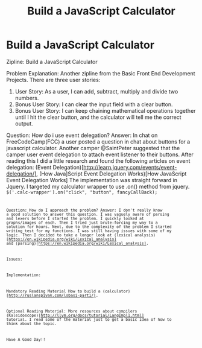 ﻿---
title: Build a JavaScript Calculator
category: FreeCodeCamp
tags: fcc, js, zipline, calculator
---

Build a JavaScript Calculator
==========

Zipline: Build a JavaScript Calculator
 
Problem Explanation: 
Another zipline from the Basic Front End Development Projects. There are three user stories:
1. User Story: As a user, I can add, subtract, multiply and divide two numbers.
2. Bonus User Story: I can clear the input field with a clear button.
3. Bonus User Story: I can keep chaining mathematical operations together until I hit the clear button, and the calculator will tell me the correct output.
  


Question: How do i use event delegation?
Answer: In chat on FreeCodeCamp(FCC) a user posted a question in chat about buttons for a javascript calculator. Another camper @SaintPeter suggested that the camper user event delegation to attach event listener to their buttons. After reading this I did a little research and found the following articles on event delegation: (Event Delegation)[http://learn.jquery.com/events/event-delegation/], (How Java]Script Event Delegation Works)[How JavaScript Event Delegation Works] The implementation was straight forward in Jquery. I targeted my calculator wrapper to use .on() method from jquery. 
<code>
    $('.calc-wrapper').on("click", "button", fancyCallBack);
<code>

Question: How do I approach the problem?
Answer: I don't really know a good solution to answer this question. I was vaguely aware of parsing and lexers before I started the problem. I quickly looked at graphs/images of each. Then I tried just brute-forcing my way to a solution for hours. Next, due to the complexity of the problem I started writing test for my functions. I was still having issues with some of my logic. Then I decided to take a longer look at (lexical analysis)[https://en.wikipedia.org/wiki/Lexical_analysis] and (parsing)[https://en.wikipedia.org/wiki/Lexical_analysis]. 

Issues:
 
 
 
 
Implementation:

Mandatory Reading Material
How to build a (calculator)[http://ruslanspivak.com/lsbasi-part1/].

Optional Reading Material:
More resources about compilers (Kaleidoscope)[http://llvm.org/docs/tutorial/LangImpl1.html] tutorial. I read some of the material just to get a basic idea of how to think about the topic.
 
 Have A Good Day!!
